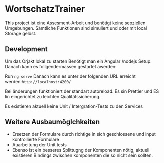 # WortschatzTrainer

This project ist eine Assesment-Arbeit und benötigt keine sepziellen Umgebungen. Sämtliche Funktionen sind simuliert und oder mit local Storage gelöst.

## Development
Um das Orjakt lokal zu starten Benötigt man ein Angular /nodejs Setup. 
Danach kann es follgendermassen gestartet awerden:


Run `ng serve` 
Danach kann es unter der folgenden URL erreicht werden:`http://localhost:4200/`

Bei änderungen funktioniert der standart autoreload.
Es sin Prettier und ES lin eingerichtet zu leichten Qualitätssicherung.

Es existieren aktuell keine Unit / Intergration-Tests zu den Services


## Weitere Ausbaumöglchkeiten
- Ersetzen der Formulare durch richtige in sich geschlossene und input kontrollierte Formulare
- Auarbeitung der Unit tests 
- Ebenso ist ein besseres Splittugng der Komponenten nötig, aktuell existieren Bindings zwischen komponenten die so nicht sein sollten.
